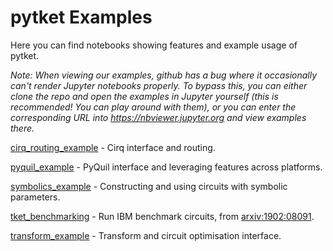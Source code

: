 # pytket Examples

Here you can find notebooks showing features and example usage of pytket.

*Note: When viewing our examples, github has a bug where it occasionally can't render Jupyter notebooks properly. To bypass this, you can either clone the repo and open the examples in Jupyter yourself (this is recommended! You can play around with them), or you can enter the corresponding URL into https://nbviewer.jupyter.org and view examples there.*

[cirq_routing_example](https://github.com/CQCL/pytket/blob/master/examples/cirq_routing_example.ipynb) - Cirq interface and routing.


[pyquil_example](https://github.com/CQCL/pytket/blob/master/examples/cirq_routing_example.ipynb) - PyQuil interface and leveraging features across platforms.

[symbolics_example](https://github.com/CQCL/pytket/blob/master/examples/symbolics_example.ipynb) - Constructing and using circuits with symbolic parameters.

[tket_benchmarking](https://github.com/CQCL/pytket/blob/master/examples/tket_benchmarking.ipynb) - Run IBM benchmark circuits, from [arxiv:1902:08091](https://arxiv.org/abs/1902.08091).

[transform_example](https://github.com/CQCL/pytket/blob/master/examples/transform_example.ipynb) - Transform and circuit optimisation interface. 
